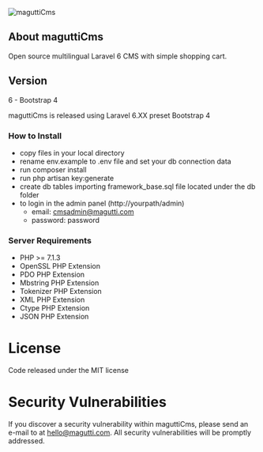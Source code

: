 ![maguttiCms](http://www.magutti.com/public/website/images/logo_colore.png)


## About maguttiCms
Open source multilingual Laravel 6 CMS with simple shopping cart.

## Version
6 - Bootstrap 4

maguttiCms is released using Laravel 6.XX
preset Bootstrap 4

### How to Install
 
 - copy files in your local directory
 - rename env.example to .env file and set your db connection data
 - run composer install
 - run php artisan key:generate
 - create db tables importing framework_base.sql file located under the db folder
 - to login in the admin panel (http://yourpath/admin)
   - email: cmsadmin@magutti.com
   - password: password
   
### Server Requirements
- PHP >= 7.1.3
- OpenSSL PHP Extension
- PDO PHP Extension
- Mbstring PHP Extension
- Tokenizer PHP Extension
- XML PHP Extension
- Ctype PHP Extension
- JSON PHP Extension
 
  
License
=======
Code released under the MIT license

Security Vulnerabilities
=======
If you discover a security vulnerability within maguttiCms, please send an e-mail to  at hello@magutti.com. All security vulnerabilities will be promptly addressed.


